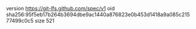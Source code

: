 version https://git-lfs.github.com/spec/v1
oid sha256:95f5eb17b264b3694dbe9ac1440a876823e0b453d1418a9a085c21577499c0c5
size 521
